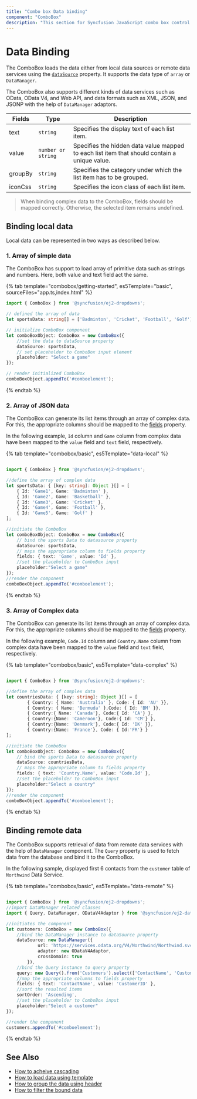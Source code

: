 ```yaml
---
title: "Combo box Data binding"
component: "ComboBox"
description: "This section for Syncfusion JavaScript combo box control shows how to bind with local data source and how to fetch data from remote data service."
---
```


# Data Binding

The ComboBox loads the data either from local data sources or
remote data services using the [`dataSource`](../api/combo-box/#datasource) property. It supports
the data type of `array` or `DataManager`.

The ComboBox also supports different kinds of data services such as OData, OData V4, and Web API, and data formats such as XML, JSON, and JSONP with the help of `DataManager` adaptors.

| Fields | Type | Description |
|------|------|-------------|
| text |  `string` | Specifies the display text of each list item. |
| value |  `number or string` | Specifies the hidden data value mapped to each list item that should contain a unique value. |
| groupBy |  `string` | Specifies the category under which the list item has to be grouped. |
| iconCss |  `string` | Specifies the icon class of each list item. |

> When binding complex data to the ComboBox, fields should be mapped correctly. Otherwise, the selected item remains undefined.

## Binding local data

Local data can be represented in two ways as described below.

### 1. Array of simple data

The ComboBox has support to load array of primitive data such as strings and numbers. Here, both value and text field act the same.

{% tab template="combobox/getting-started", es5Template="basic", sourceFiles="app.ts,index.html" %}

```typescript
import { ComboBox } from '@syncfusion/ej2-dropdowns';

// defined the array of data
let sportsData: string[] = ['Badminton', 'Cricket', 'Football', 'Golf'];

// initialize ComboBox component
let comboBoxObject: ComboBox = new ComboBox({
    //set the data to dataSource property
    dataSource: sportsData,
    // set placeholder to ComboBox input element
    placeholder: "Select a game"
});

// render initialized ComboBox
comboBoxObject.appendTo('#comboelement');
```

{% endtab %}

### 2. Array of JSON data

The ComboBox can generate its list items through an array of complex data. For this,
the appropriate columns should be mapped to the [fields](../api/combo-box/#fields) property.

In the following example, `Id` column and `Game` column from complex data have been mapped to the `value` field and `text` field, respectively.

{% tab template="combobox/basic", es5Template="data-local" %}

```typescript

import { ComboBox } from '@syncfusion/ej2-dropdowns';

//define the array of complex data
let sportsData: { [key: string]: Object }[] = [
    { Id: 'Game1', Game: 'Badminton' },
    { Id: 'Game2', Game: 'Basketball' },
    { Id: 'Game3', Game: 'Cricket' },
    { Id: 'Game4', Game: 'Football' },
    { Id: 'Game5', Game: 'Golf' }
];

//initiate the ComboBox
let comboBoxObject: ComboBox = new ComboBox({
    // bind the sports Data to datasource property
    dataSource: sportsData,
    // maps the appropriate column to fields property
    fields: { text: 'Game', value: 'Id' },
    //set the placeholder to ComboBox input
    placeholder:"Select a game"
});
//render the component
comboBoxObject.appendTo('#comboelement');

```

{% endtab %}

### 3. Array of Complex data

The ComboBox can generate its list items through an array of complex data. For this,
the appropriate columns should be mapped to the [fields](../api/combo-box/#fields) property.

In the following example, `Code.Id` column and `Country.Name` column from complex data have been mapped to the `value` field and `text` field, respectively.

{% tab template="combobox/basic", es5Template="data-complex" %}

```typescript

import { ComboBox } from '@syncfusion/ej2-dropdowns';

//define the array of complex data
let countriesData: { [key: string]: Object }[] = [
        { Country: { Name: 'Australia' }, Code: { Id: 'AU' }},
        { Country: { Name: 'Bermuda' },Code: { Id: 'BM' }},
        { Country:{ Name: 'Canada'}, Code:{ Id: 'CA'} },
        { Country:{Name: 'Cameroon'}, Code:{ Id: 'CM'} },
        { Country:{Name: 'Denmark'}, Code:{ Id: 'DK' }},
        { Country:{Name: 'France'}, Code: { Id:'FR'} }
];

//initiate the ComboBox
let comboBoxObject: ComboBox = new ComboBox({
    // bind the sports Data to datasource property
    dataSource: countriesData,
    // maps the appropriate column to fields property
    fields: { text: 'Country.Name', value: 'Code.Id' },
    //set the placeholder to ComboBox input
    placeholder:"Select a country"
});
//render the component
comboBoxObject.appendTo('#comboelement');

```

{% endtab %}

## Binding remote data

The ComboBox supports retrieval of data from remote data services with the help of `DataManager` component. The `Query` property is used to fetch
data from the database and bind it to the ComboBox.

In the following sample, displayed first 6 contacts from the `customer` table of `Northwind` Data Service.

{% tab template="combobox/basic", es5Template="data-remote" %}

```typescript

import { ComboBox } from '@syncfusion/ej2-dropdowns';
//import DataManager related classes
import { Query, DataManager, ODataV4Adaptor } from '@syncfusion/ej2-data';

//initiates the component
let customers: ComboBox = new ComboBox({
    //bind the DataManager instance to dataSource property
    dataSource: new DataManager({
            url: 'https://services.odata.org/V4/Northwind/Northwind.svc/',
            adaptor: new ODataV4Adaptor,
            crossDomain: true
        }),
    //bind the Query instance to query property
    query: new Query().from('Customers').select(['ContactName', 'CustomerID']).take(6),
    //map the appropriate columns to fields property
    fields: { text: 'ContactName', value: 'CustomerID' },
    //sort the resulted items
    sortOrder: 'Ascending',
    //set the placeholder to ComboBox input
    placeholder:"Select a customer"
});

//render the component
customers.appendTo('#comboelement');

```

{% endtab %}

## See Also

* [How to acheive cascading](./how-to/cascading/)
* [How to load data using template](./templates/#item-template)
* [How to group the data using header](./grouping)
* [How to filter the bound data](./filtering)